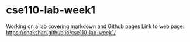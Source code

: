 # cse110-lab-week1
Working on a lab covering markdown and Github pages
Link to web page: https://chakshan.github.io/cse110-lab-week1/